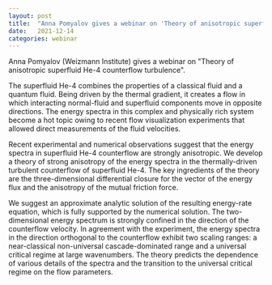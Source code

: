 ```yaml
---
layout: post
title:  "Anna Pomyalov gives a webinar on 'Theory of anisotropic superfluid He-4 counterflow turbulence' at 3pm UK time"
date:   2021-12-14
categories: webinar
---
```


Anna Pomyalov (Weizmann Institute) gives a webinar on "Theory of anisotropic superfluid He-4 counterflow turbulence".

The superfluid He-4 combines the properties of a classical fluid and a quantum fluid. Being driven by the thermal gradient, it creates a flow in which interacting normal-fluid and superfluid components move in opposite directions. The energy spectra in this complex and physically rich system become a hot topic owing to recent flow visualization experiments that allowed direct measurements of the fluid velocities.

Recent experimental and numerical observations suggest that the energy spectra in superfluid He-4 counterflow are strongly anisotropic. We develop a theory of strong anisotropy of the energy spectra in the thermally-driven turbulent counterflow of superfluid He-4. The key ingredients of the theory are the three-dimensional differential closure for the vector of the energy flux and the anisotropy of the mutual friction force.

We suggest an approximate analytic solution of the resulting energy-rate equation, which is fully supported by the numerical solution. The two-dimensional energy spectrum is strongly confined in the direction of the counterflow velocity. In agreement with the experiment, the energy spectra in the direction orthogonal to the counterflow exhibit two scaling ranges: a near-classical non-universal cascade-dominated range and a universal critical regime at large wavenumbers. The theory predicts the dependence of various details of the spectra and the transition to the universal critical regime on the flow parameters.
